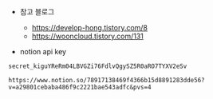 
- 참고 블로그 
	- https://develop-hong.tistory.com/8
	- https://wooncloud.tistory.com/131


- notion api key 
```
secret_kiguYReRm04LBVGZi76FdlvQgySZ5R0aRO7TYXV2eSv

https://www.notion.so/78917138469f4366b15d8891283dde56?v=a29801cebaba486f9c2221bae543adfc&pvs=4
```
